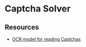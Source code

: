 # Captcha Solver

## Resources
- [OCR model for reading Captchas](https://keras.io/examples/vision/captcha_ocr/)
